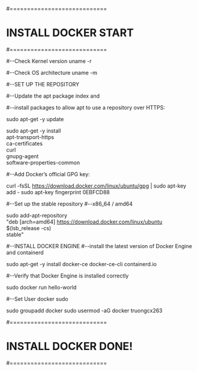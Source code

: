 #============================
# INSTALL DOCKER START
#============================

#--Check Kernel version
uname -r

#--Check OS architecture
uname -m


#--SET UP THE REPOSITORY

#--Update the apt package index and 

#--install packages to allow apt to use a repository over HTTPS:

sudo apt-get -y update

sudo apt-get -y install \
    apt-transport-https \
    ca-certificates \
    curl \
    gnupg-agent \
    software-properties-common

#--Add Docker’s official GPG key:

curl -fsSL https://download.docker.com/linux/ubuntu/gpg | sudo apt-key add -
sudo apt-key fingerprint 0EBFCD88

#--Set up the stable repository
#--x86_64 / amd64

sudo add-apt-repository \
   "deb [arch=amd64] https://download.docker.com/linux/ubuntu \
   $(lsb_release -cs) \
   stable"

#--INSTALL DOCKER ENGINE
#--install the latest version of Docker Engine and containerd

sudo apt-get -y install docker-ce docker-ce-cli containerd.io

#--Verify that Docker Engine is installed correctly

sudo docker run hello-world

#--Set User docker sudo

sudo groupadd docker
sudo usermod -aG docker truongcx263

#============================
# INSTALL DOCKER DONE!
#============================
